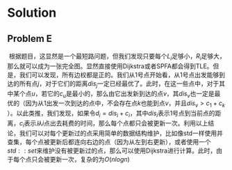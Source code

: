 # Solution

## Problem E

​	根据题目，这显然是一个最短路问题，但我们发现只要每个$L_i$足够小，$R_i$足够大，那么就可以成为一张完全图。显然直接使用Dijkstra或者SPFA都会得到TLE。但是，我们可以发现，所有边权都是正的。我们从1号点开始看，从$1$号点出发能够到达的所有点$j$，对于它们的距离$dis_j$一定已经最优了。此时，在这一些点中，对于其中某个点$u$，若它的$c_u$是最小的，那么由它出发新到达的点$v$，其$dis_v$也一定是最优的（因为从1出发一次到达的点中，不会存在点$k$也能到点$v$，并且$dis_v > c_1 + c_k$ ）。以此类推，我们发现，如果令$d_i = dis_i + c_i$，其中$dis_i$表示1号点到当前点的距离，$c_i$表示从$i$点出去耗费的时间，那么每个点都只会被更新一次。利用以上结论，我们可以对每个更新过的点采用简单的数据结构维护，比如像std一样使用并查集，每个点被更新后都连向右边的点（因为从左到右更新），或者使用一个$std::set$来维护没有被更新过的点，那么可以使用Dijkstra进行计算。此时，由于每个点只会被更新一次，复杂的为$O(nlogn)$


